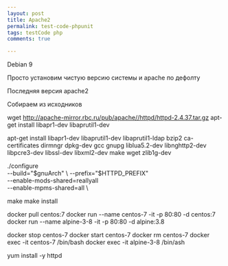 ```yaml
--- 
layout: post 
title: Apache2
permalink: test-code-phpunit
tags: testCode php
comments: true

---
```


Debian 9

Просто установим чистую версию системы и apache  по дефолту


Последняя версия apache2

Собираем из исходников

wget http://apache-mirror.rbc.ru/pub/apache//httpd/httpd-2.4.37.tar.gz
apt-get install libapr1-dev libaprutil1-dev

apt-get install libapr1-dev libaprutil1-dev libaprutil1-ldap bzip2 ca-certificates dirmngr dpkg-dev gcc gnupg liblua5.2-dev libnghttp2-dev libpcre3-dev libssl-dev libxml2-dev make wget zlib1g-dev

./configure \
		--build="$gnuArch" \
		--prefix="$HTTPD_PREFIX" \
		--enable-mods-shared=reallyall \
--enable-mpms-shared=all \

make
make install


docker pull centos:7
docker run --name centos-7 -it -p 80:80 -d centos:7
docker run --name alpine-3-8 -it -p 80:80 -d alpine:3.8

docker stop centos-7
docker start centos-7
docker rm centos-7
docker exec -it centos-7 /bin/bash
docker exec -it alpine-3-8 /bin/ash

yum install -y httpd